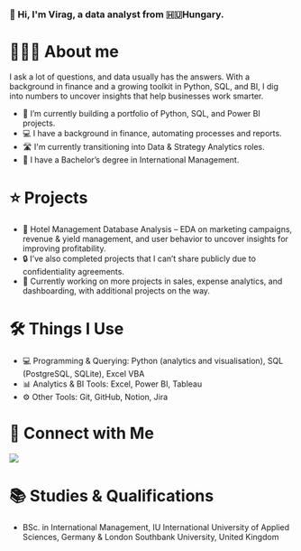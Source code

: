 ### 👋  Hi, I'm Virag, a data analyst from 🇭🇺Hungary.

# 👩🏼‍💻 About me

I ask a lot of questions, and data usually has the answers. With a background in finance and a growing toolkit in Python, SQL, and BI, I dig into numbers to uncover insights that help businesses work smarter.

  - 🌱 I’m currently building a portfolio of Python, SQL, and Power BI projects.
  - 💻 I have a background in finance, automating processes and reports.
  - 🛣️ I'm currently transitioning into Data & Strategy Analytics roles.
  - 📐 I have a Bachelor’s degree in International Management.

# ⭐️ Projects

- 📌 Hotel Management Database Analysis – EDA on marketing campaigns, revenue & yield management, and user behavior to uncover insights for improving profitability.
- 🔒 I’ve also completed projects that I can’t share publicly due to confidentiality agreements.
- 🔨 Currently working on more projects in sales, expense analytics, and dashboarding, with additional projects on the way.

# 🛠️ Things I Use

- 💻 Programming & Querying: Python (analytics and visualisation), SQL (PostgreSQL, SQLite), Excel VBA
- 📊 Analytics & BI Tools: Excel, Power BI, Tableau
- ⚙️ Other Tools: Git, GitHub, Notion, Jira

# 🔗 Connect with Me  

<a href="www.linkedin.com/in/virag-nemeth7/" target="_blank">
  <img src="https://img.shields.io/badge/-LINKEDIN-0A66C2?style=for-the-badge&logo=linkedin&logoColor=white" />
</a>

# 📚 Studies & Qualifications
- BSc. in International Management, IU International University of Applied Sciences, Germany & London Southbank University, United Kingdom



<!--
**virag-nemeth/virag-nemeth** is a ✨ _special_ ✨ repository because its `README.md` (this file) appears on your GitHub profile.

Here are some ideas to get you started:

- 🔭 I’m currently working on ...
- 🌱 I’m currently learning ...
- 👯 I’m looking to collaborate on ...
- 🤔 I’m looking for help with ...
- 💬 Ask me about ...
- 📫 How to reach me: ...
- 😄 Pronouns: ...
- ⚡ Fun fact: ...
-->

